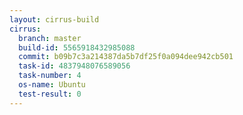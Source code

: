 ```yaml
---
layout: cirrus-build
cirrus:
  branch: master
  build-id: 5565918432985088
  commit: b09b7c3a214387da5b7df25f0a094dee942cb501
  task-id: 4837948076589056
  task-number: 4
  os-name: Ubuntu
  test-result: 0
---
```

